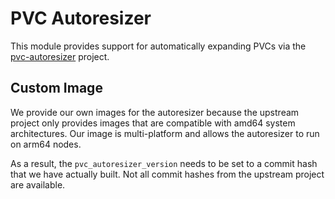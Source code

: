 # PVC Autoresizer

This module provides support for automatically expanding PVCs via the [pvc-autoresizer](https://github.com/topolvm/pvc-autoresizer) project.


## Custom Image

We provide our own images for the autoresizer because the upstream project only provides images
that are compatible with amd64 system architectures. Our image is multi-platform and allows
the autoresizer to run on arm64 nodes.

As a result, the `pvc_autoresizer_version` needs to be set to a commit hash that we have actually
built. Not all commit hashes from the upstream project are available.